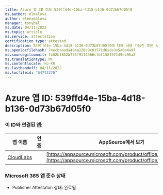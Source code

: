 ```yaml
---
title: Azure 앱 ID 정보 539ffd4e-15ba-4d18-b136-0d73b67d05f0
ms.author: elmalova
author: elenamalova
manager: tonybal
ms.date: 04/11/2022
ms.topic: article
ms.service: attestation
certification_type: attested
description: 539ffd4e-15ba-4d18-b136-0d73b67d05f0에 대해 사용 가능한 모든 보안 및 규정 준수 정보입니다.
ms.openlocfilehash: 74ecbaaada494a228c9c01571d6ade3e5a0e4a97
ms.sourcegitcommit: fb02bf852b775f9114966cfbf158197149ec95a2
ms.translationtype: MT
ms.contentlocale: ko-KR
ms.lasthandoff: 04/11/2022
ms.locfileid: "64772276"
---
```

# <a name="azure-app-id-539ffd4e-15ba-4d18-b136-0d73b67d05f0"></a>Azure 앱 ID: 539ffd4e-15ba-4d18-b136-0d73b67d05f0


### <a name="apps-associated-with-this-id"></a>이 ID와 연결된 앱:
| **앱 이름** | **인증** | **AppSource에서 보기** |
|--------------|---------------|-----------------------|
| [CloudLabs](../forward/WA200003273.md) |  | [https://appsource.microsoft.com/product/office/WA200003273](https://appsource.microsoft.com/product/office/WA200003273) |

### <a name="microsoft-365-app-compliance-status"></a>Microsoft 365 앱 준수 상태
- Publisher Attestaton 상태: 완료됨
